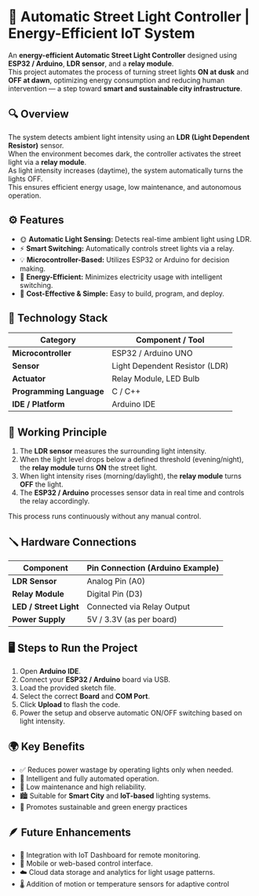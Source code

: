 # 🌃 Automatic Street Light Controller | Energy-Efficient IoT System

An **energy-efficient Automatic Street Light Controller** designed using **ESP32 / Arduino**, **LDR sensor**, and a **relay module**.  
This project automates the process of turning street lights **ON at dusk** and **OFF at dawn**, optimizing energy consumption and reducing human intervention — a step toward **smart and sustainable city infrastructure**.

## 🔍 Overview

The system detects ambient light intensity using an **LDR (Light Dependent Resistor)** sensor.  
When the environment becomes dark, the controller activates the street light via a **relay module**.  
As light intensity increases (daytime), the system automatically turns the lights OFF.  
This ensures efficient energy usage, low maintenance, and autonomous operation.

## ⚙️ Features

- 🌞 **Automatic Light Sensing:** Detects real-time ambient light using LDR.  
- ⚡ **Smart Switching:** Automatically controls street lights via a relay.  
- 💡 **Microcontroller-Based:** Utilizes ESP32 or Arduino for decision making.  
- 🌱 **Energy-Efficient:** Minimizes electricity usage with intelligent switching.  
- 🧩 **Cost-Effective & Simple:** Easy to build, program, and deploy.

## 🧠 Technology Stack

| Category | Component / Tool |
|-----------|------------------|
| **Microcontroller** | ESP32 / Arduino UNO |
| **Sensor** | Light Dependent Resistor (LDR) |
| **Actuator** | Relay Module, LED Bulb |
| **Programming Language** | C / C++ |
| **IDE / Platform** | Arduino IDE |

## 🔧 Working Principle

1. The **LDR sensor** measures the surrounding light intensity.  
2. When the light level drops below a defined threshold (evening/night), the **relay module** turns **ON** the street light.  
3. When light intensity rises (morning/daylight), the **relay module** turns **OFF** the light.  
4. The **ESP32 / Arduino** processes sensor data in real time and controls the relay accordingly.  

This process runs continuously without any manual control.

## 🪛 Hardware Connections

| Component | Pin Connection (Arduino Example) |
|------------|----------------------------------|
| **LDR Sensor** | Analog Pin (A0) |
| **Relay Module** | Digital Pin (D3) |
| **LED / Street Light** | Connected via Relay Output |
| **Power Supply** | 5V / 3.3V (as per board) |

## 🖥️ Steps to Run the Project

1. Open **Arduino IDE**.  
2. Connect your **ESP32 / Arduino** board via USB.  
3. Load the provided sketch file.  
4. Select the correct **Board** and **COM Port**.  
5. Click **Upload** to flash the code.  
6. Power the setup and observe automatic ON/OFF switching based on light intensity.

## 🌍 Key Benefits

- ✅ Reduces power wastage by operating lights only when needed.  
- 🧠 Intelligent and fully automated operation.  
- 🔧 Low maintenance and high reliability.  
- 🏙️ Suitable for **Smart City** and **IoT-based** lighting systems.  
- 🌿 Promotes sustainable and green energy practices

## 🪶 Future Enhancements

- 📶 Integration with IoT Dashboard for remote monitoring.  
- 📱 Mobile or web-based control interface.  
- ☁️ Cloud data storage and analytics for light usage patterns.  
- 🌡️ Addition of motion or temperature sensors for adaptive control
